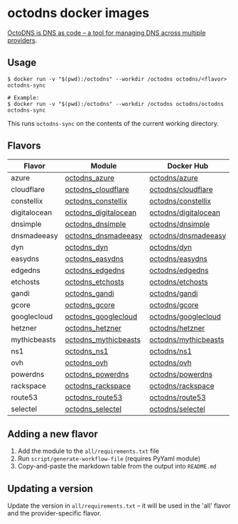 # octodns docker images

[OctoDNS is DNS as code – a tool for managing DNS across multiple providers](https://github.com/octodns/octodns).

## Usage

```
$ docker run -v "$(pwd):/octodns" --workdir /octodns octodns/<flavor> octodns-sync

# Example:
$ docker run -v "$(pwd):/octodns" --workdir /octodns octodns/octodns octodns-sync
```

This runs `octodns-sync` on the contents of the current working directory.

## Flavors

| Flavor | Module | Docker Hub |
|--------|--------|------------|
| azure | [octodns_azure](https://github.com/octodns/octodns-azure) | [octodns/azure](https://hub.docker.com/r/octodns/azure) |
| cloudflare | [octodns_cloudflare](https://github.com/octodns/octodns-cloudflare) | [octodns/cloudflare](https://hub.docker.com/r/octodns/cloudflare) |
| constellix | [octodns_constellix](https://github.com/octodns/octodns-constellix) | [octodns/constellix](https://hub.docker.com/r/octodns/constellix) |
| digitalocean | [octodns_digitalocean](https://github.com/octodns/octodns-digitalocean) | [octodns/digitalocean](https://hub.docker.com/r/octodns/digitalocean) |
| dnsimple | [octodns_dnsimple](https://github.com/octodns/octodns-dnsimple) | [octodns/dnsimple](https://hub.docker.com/r/octodns/dnsimple) |
| dnsmadeeasy | [octodns_dnsmadeeasy](https://github.com/octodns/octodns-dnsmadeeasy) | [octodns/dnsmadeeasy](https://hub.docker.com/r/octodns/dnsmadeeasy) |
| dyn | [octodns_dyn](https://github.com/octodns/octodns-dyn) | [octodns/dyn](https://hub.docker.com/r/octodns/dyn) |
| easydns | [octodns_easydns](https://github.com/octodns/octodns-easydns) | [octodns/easydns](https://hub.docker.com/r/octodns/easydns) |
| edgedns | [octodns_edgedns](https://github.com/octodns/octodns-edgedns) | [octodns/edgedns](https://hub.docker.com/r/octodns/edgedns) |
| etchosts | [octodns_etchosts](https://github.com/octodns/octodns-etchosts) | [octodns/etchosts](https://hub.docker.com/r/octodns/etchosts) |
| gandi | [octodns_gandi](https://github.com/octodns/octodns-gandi) | [octodns/gandi](https://hub.docker.com/r/octodns/gandi) |
| gcore | [octodns_gcore](https://github.com/octodns/octodns-gcore) | [octodns/gcore](https://hub.docker.com/r/octodns/gcore) |
| googlecloud | [octodns_googlecloud](https://github.com/octodns/octodns-googlecloud) | [octodns/googlecloud](https://hub.docker.com/r/octodns/googlecloud) |
| hetzner | [octodns_hetzner](https://github.com/octodns/octodns-hetzner) | [octodns/hetzner](https://hub.docker.com/r/octodns/hetzner) |
| mythicbeasts | [octodns_mythicbeasts](https://github.com/octodns/octodns-mythicbeasts) | [octodns/mythicbeasts](https://hub.docker.com/r/octodns/mythicbeasts) |
| ns1 | [octodns_ns1](https://github.com/octodns/octodns-ns1) | [octodns/ns1](https://hub.docker.com/r/octodns/ns1) |
| ovh | [octodns_ovh](https://github.com/octodns/octodns-ovh) | [octodns/ovh](https://hub.docker.com/r/octodns/ovh) |
| powerdns | [octodns_powerdns](https://github.com/octodns/octodns-powerdns) | [octodns/powerdns](https://hub.docker.com/r/octodns/powerdns) |
| rackspace | [octodns_rackspace](https://github.com/octodns/octodns-rackspace) | [octodns/rackspace](https://hub.docker.com/r/octodns/rackspace) |
| route53 | [octodns_route53](https://github.com/octodns/octodns-route53) | [octodns/route53](https://hub.docker.com/r/octodns/route53) |
| selectel | [octodns_selectel](https://github.com/octodns/octodns-selectel) | [octodns/selectel](https://hub.docker.com/r/octodns/selectel) |

## Adding a new flavor

1. Add the module to the `all/requirements.txt` file
2. Run `script/generate-workflow-file` (requires PyYaml module)
3. Copy-and-paste the markdown table from the output into `README.md`

## Updating a version

Update the version in `all/requirements.txt` – it will be used in the 'all' flavor and the provider-specific flavor.
